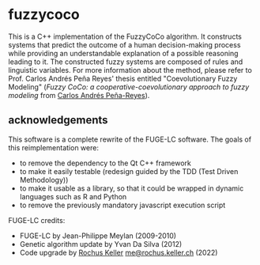 fuzzycoco
=========

This is a C++ implementation of the FuzzyCoCo algorithm.
It constructs systems that predict the outcome of a human decision-making 
process while providing an understandable explanation of a possible reasoning leading to it. The constructed fuzzy systems are 
composed of rules and linguistic variables. For more information about the method, please refer to Prof. Carlos Andrés Peña 
Reyes' thesis entitled "Coevolutionary Fuzzy Modeling" (*Fuzzy CoCo: a cooperative-coevolutionary approach to fuzzy modeling* from [Carlos Andrés Peña-Reyes](https://orcid.org/0000-0002-2113-6498)).

## acknowledgements

This software is a complete rewrite of the FUGE-LC software.
The goals of this reimplementation were:
  - to remove the dependency to the Qt C++ framework
  - to make it easily testable (redesign guided by the TDD (Test Driven Methodology))
  - to make it usable as a library, so that it could be wrapped in dynamic languages such as R and Python
  - to remove the previously mandatory javascript execution script

FUGE-LC credits:
- FUGE-LC by Jean-Philippe Meylan (2009-2010)
- Genetic algorithm update by Yvan Da Silva (2012)
- Code upgrade by [Rochus Keller](http://rochus-keller.ch/) <me@rochus.keller.ch> (2022)

